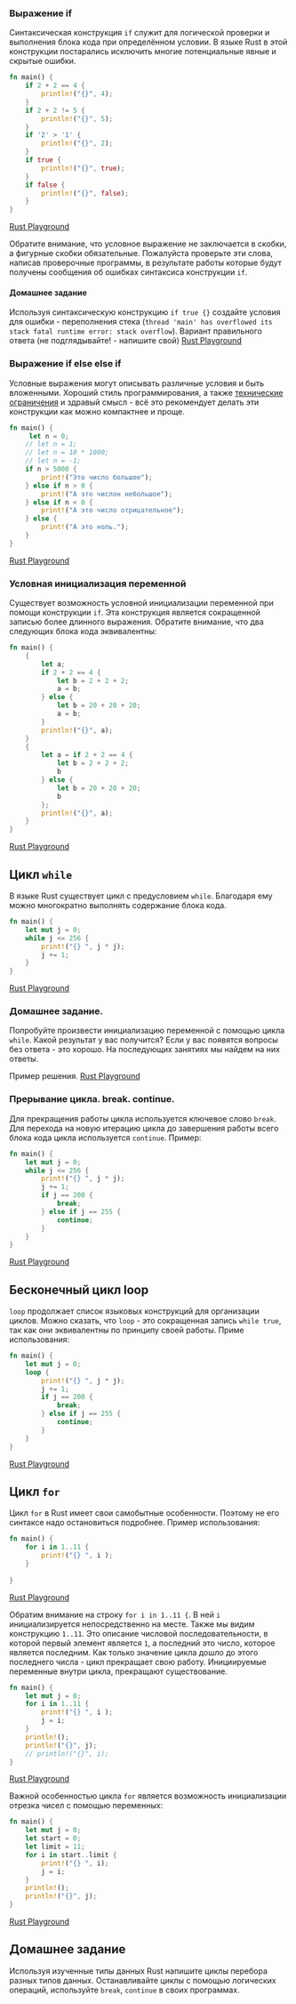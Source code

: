 ### Выражение if

Синтаксическая конструкция `if` служит для логической проверки и выполнения блока кода при определённом условии. 
В языке Rust в этой конструкции постарались исключить многие потенциальные явные и скрытые ошибки. 

```rust
fn main() {
    if 2 + 2 == 4 {
        println!("{}", 4);
    }
    if 2 + 2 != 5 {
        println!("{}", 5);
    }
    if '2' > '1' {
        println!("{}", 2);
    }
    if true {
        println!("{}", true);
    }
    if false {
        println!("{}", false);
    }
}
```
[Rust Playground](https://play.rust-lang.org/?gist=6a883c18c215cc0b4eee1038181020ba&version=stable&mode=debug&edition=2015)

Обратите внимание, что условное выражение не заключается в скобки, а фигурные скобки обязательные. Пожалуйста проверьте эти слова, 
написав проверочные программы, в результате работы которые будут получены сообщения об ошибках синтаксиса конструкции `if`.
#### Домашнее задание
Используя синтаксическую конструкцию `if true {}` создайте условия для ошибки - переполнения стека (`thread 'main' has overflowed its stack
fatal runtime error: stack overflow`). Вариант правильного ответа (не подглядывайте! - напишите свой) 
[Rust Playground](https://play.rust-lang.org/?gist=233e25f77722d8020df0e8b1904b78bd&version=stable&mode=debug&edition=2015)

### Выражение if else else if

Условные выражения могут описывать различные условия и быть вложенными. Хороший стиль программирования, а также [технические ограничения](https://play.rust-lang.org/?gist=077855bdf79a6a1e72f4baba2d095cb2&version=stable&mode=debug&edition=2015) 
и здравый смысл - всё это рекомендует делать эти конструкции как можно компактнее и проще.
```rust
fn main() {
     let n = 0;
    // let n = 1;
    // let n = 10 * 1000;
    // let n = -1;
    if n > 5000 {
        print!("Это число большое");
    } else if n > 0 {
        print!("А это числон небольшое");
    } else if n < 0 {
        print!("А это число отрицательное");
    } else {
        print!("А это ноль.");
    }
}

```
[Rust Playground](https://play.rust-lang.org/?gist=f812ddc126ea8e45a6e55771fce1511e&version=stable&mode=debug&edition=2015)

### Условная инициализация переменной 

Существует возможность условной инициализации переменной при помощи конструкции `if`. Эта конструкция является сокращенной записью
более длинного выражения. Обратите внимание, что два следующих блока кода эквивалентны:
```rust
fn main() {
    {
        let a;
        if 2 + 2 == 4 {
            let b = 2 + 2 + 2;
            a = b;
        } else {
            let b = 20 + 20 + 20;
            a = b;
        }
        println!("{}", a);
    }
    {
        let a = if 2 + 2 == 4 {
            let b = 2 + 2 + 2;
            b
        } else {
            let b = 20 + 20 + 20;
            b
        };
        println!("{}", a);
    }
}
```
[Rust Playground](https://play.rust-lang.org/?gist=ed08f47ee6000ab7cb0ede9776c27361&version=stable&mode=debug&edition=2015)

## Цикл `while`

В языке Rust существует цикл с предусловием `while`. Благодаря ему можно многократно выполнять содержание блока кода.

```rust
fn main() {
    let mut j = 0;
    while j <= 256 {
        print!("{} ", j * j);
        j += 1;
    }
}

```
[Rust Playground](https://play.rust-lang.org/?gist=9e312f74c4c1978b98350f2772b44ebb&version=stable&mode=debug&edition=2015)

### Домашнее задание.
Попробуйте произвести инициализацию переменной с помощью цикла `while`. Какой результат у вас получится? Если у вас появятся вопросы
без ответа - это хорошо. На последующих занятиях мы найдем на них ответы.

Пример решения. [Rust Playground](https://play.rust-lang.org/?gist=eb79d95da6f133fd968b8bf4a12b4d4e&version=stable&mode=debug&edition=2015)

### Прерывание цикла. break. continue.

Для прекращения работы цикла используется ключевое слово `break`. Для перехода на новую итерацию цикла до завершения работы всего блока кода цикла используется `continue`. Пример:
```rust
fn main() {
    let mut j = 0;
    while j <= 256 {
        print!("{} ", j * j);
        j += 1;
        if j == 200 {
            break;
        } else if j == 255 {
            continue;
        }
    }
}
```
[Rust Playground](https://play.rust-lang.org/?gist=4a1f35b1c4ea10490278f6920a2abe2a&version=stable&mode=debug&edition=2015)

## Бесконечный цикл loop

`loop` продолжает список языковых конструкций для организации циклов. Можно сказать, что `loop` - это сокращенная запись `while true`, так как они эквивалентны по принципу своей работы. Приме использования:

```rust
fn main() {
    let mut j = 0;
    loop {
        print!("{} ", j * j);
        j += 1;
        if j == 200 {
            break;
        } else if j == 255 {
            continue;
        }
    }
}

```
[Rust Playground](https://play.rust-lang.org/?gist=8c18563683ecbff00af136fdd342aa7a&version=stable&mode=debug&edition=2015)

## Цикл `for`
Цикл `for` в Rust имеет свои самобытные особенности. Поэтому не его синтаксе надо остановиться подробнее.
Пример использования:
```rust
fn main() {
    for i in 1..11 {
        print!("{} ", i );
    }
    
}


```
[Rust Playground](https://play.rust-lang.org/?gist=87bdcaa834a54a46f35d193d7f85edc5&version=stable&mode=debug&edition=2015)

Обратим внимание на строку `for i in 1..11 {`. В ней `i` инициализируется непосредственно на месте. Также мы видим конструкцию `1..11`. Это описание числовой последовательности, в которой первый элемент является `1`, а последний это число, которое является
последним. Как только значение цикла дошло до этого последнего числа - цикл прекращает свою работу. Инициируемые переменные внутри цикла, прекращают существование.
```rust
fn main() {
    let mut j = 0;
    for i in 1..11 {
        print!("{} ", i );
        j = i;
    }
    println!();
    println!("{}", j);
    // println!("{}", i);
}


```
[Rust Playground](https://play.rust-lang.org/?gist=095c2c13db8e1a67b677518ddd01603e&version=stable&mode=debug&edition=2015)

Важной особенностью цикла `for` является возможность инициализации отрезка чисел с помощью переменных:
```rust
fn main() {
    let mut j = 0;
    let start = 0;
    let limit = 11;
    for i in start..limit {
        print!("{} ", i);
        j = i;
    }
    println!();
    println!("{}", j);
}


```
[Rust Playground](https://play.rust-lang.org/?gist=51a2ea13575e6c830028f77ee7ddadf9&version=stable&mode=debug&edition=2015)


## Домашнее задание
Используя изученные типы данных Rust напишите циклы перебора разных типов данных. Останавливайте циклы с помощью логических операций, используйте `break`, `continue` в своих программах.


